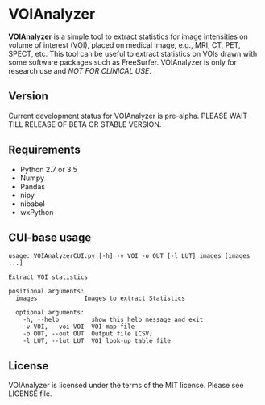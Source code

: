 # VOIAnalyzer

**VOIAnalyzer** is a simple tool to extract statistics for image intensities on volume of interest (VOI), placed on medical image, e.g., MRI, CT, PET, SPECT, etc. This tool can be useful to extract statistics on VOIs drawn with some software packages such as FreeSurfer. VOIAnalyzer is only for research use and *NOT FOR CLINICAL USE*.

## Version

Current development status for VOIAnalyzer is pre-alpha. PLEASE WAIT TILL RELEASE OF BETA OR STABLE VERSION.

## Requirements

- Python 2.7 or 3.5
- Numpy
- Pandas
- nipy
- nibabel
- wxPython

## CUI-base usage

```
usage: VOIAnalyzerCUI.py [-h] -v VOI -o OUT [-l LUT] images [images ...]

Extract VOI statistics

positional arguments:
  images             Images to extract Statistics

  optional arguments:
    -h, --help         show this help message and exit
    -v VOI, --voi VOI  VOI map file
    -o OUT, --out OUT  Output file [CSV]
    -l LUT, --lut LUT  VOI look-up table file
```

## License

VOIAnalyzer is licensed under the terms of the MIT license. Please see LICENSE file.

